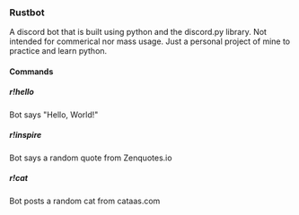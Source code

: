 ### Rustbot
A discord bot that is built using python and the discord.py library. Not intended for commerical nor mass usage. Just a personal project of mine to practice and learn python.

#### Commands
##### r!hello
Bot says "Hello, World!"

##### r!inspire
Bot says a random quote from Zenquotes.io

##### r!cat
Bot posts a random cat from cataas.com
